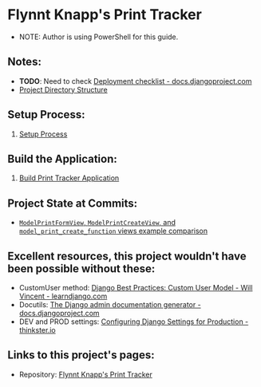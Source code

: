 # Flynnt Knapp's Print Tracker

* NOTE: Author is using PowerShell for this guide.

## Notes:
* **TODO**: Need to check [Deployment checklist - docs.djangoproject.com](https://docs.djangoproject.com/en/4.0/howto/deployment/checklist/)
* [Project Directory Structure](notes/00_directory_structure.md)

## Setup Process:
1. [Setup Process](./notes_setup/README.md)

## Build the Application:
1. [Build Print Tracker Application](./notes/README.md)

## Project State at Commits:
* [`ModelPrintFormView`, `ModelPrintCreateView`, and `model_print_create_function` views example comparison](https://github.com/brucestull/see-3d/tree/df16b65892b0c7100eb11763e5b964297ee3a42d)

## Excellent resources, this project wouldn't have been possible without these:
* CustomUser method: [Django Best Practices: Custom User Model - Will Vincent - learndjango.com](https://learndjango.com/tutorials/django-custom-user-model)
* Docutils: [The Django admin documentation generator - docs.djangoproject.com](https://docs.djangoproject.com/en/4.0/ref/contrib/admin/admindocs/)
* DEV and PROD settings: [Configuring Django Settings for Production - thinkster.io](https://thinkster.io/tutorials/configuring-django-settings-for-production)

## Links to this project's pages:
* Repository: [Flynnt Knapp's Print Tracker](https://github.com/brucestull/see-3d)
